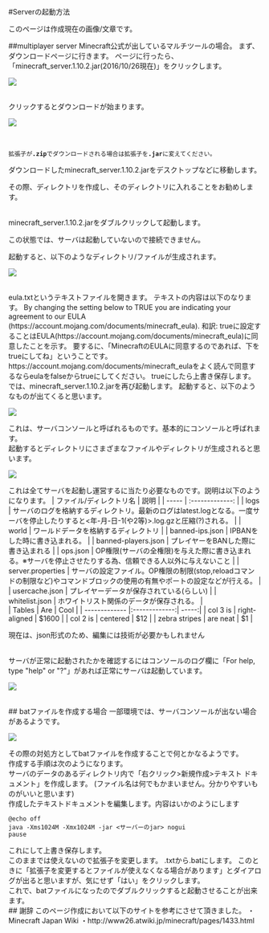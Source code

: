 #Serverの起動方法

<span class="label label-warning">このページは作成現在の画像/文章です。</span>

##multiplayer server
Minecraft公式が出しているマルチツールの場合。
まず、ダウンロードページに行きます。
ページに行ったら、「minecraft_server.1.10.2.jar(2016/10/26現在)」をクリックします。<br>
<p><img src="https://wiki.minesaba.tk/p/img/s_start/1.PNG"></p>
<br>
クリックするとダウンロードが始まります。<br>
<p><img src="https://wiki.minesaba.tk/p/img/s_start/2.PNG"></p>
<br>
<p><code>拡張子が<b>.zip</b>でダウンロードされる場合は拡張子を<b>.jar</b>に変えてください。</code></p>
ダウンロードしたminecraft_server.1.10.2.jarをデスクトップなどに移動します。
<p><span class="label label-warning">その際、ディレクトリを作成し、そのディレクトリに入れることをお勧めします。</span></p>
<br>
minecraft_server.1.10.2.jarをダブルクリックして起動します。
<p><span class="label label-danger">この状態では、サーバは起動していないので接続できません。</span></p>
起動すると、以下のようなディレクトリ/ファイルが生成されます。
<p><img src="https://wiki.minesaba.tk/p/img/s_start/3.PNG"></p>
<br>
eula.txtというテキストファイルを開きます。
テキストの内容は以下のなります。
By changing the setting below to TRUE you are indicating your agreement to our EULA (https://account.mojang.com/documents/minecraft_eula).
和訳: trueに設定することはEULA(https://account.mojang.com/documents/minecraft_eula)に同意したことを示す。
要するに、「MinecraftのEULAに同意するのであれば、下をtrueにしてね」ということです。
<br>
https://account.mojang.com/documents/minecraft_eulaをよく読んで同意するならeulaをfalseからtrueにしてください。
trueにしたら上書き保存します。
<br>
では、minecraft_server.1.10.2.jarを再び起動します。
起動すると、以下のようなものが出てくると思います。
<p><img src="https://wiki.minesaba.tk/p/img/s_start/4.PNG"></p>
これは、サーバコンソールと呼ばれるものです。基本的にコンソールと呼ばれます。
<br>
起動するとディレクトリにさまざまなファイルやディレクトリが生成されると思います。
<p><img src="https://wiki.minesaba.tk/p/img/s_start/5.PNG"></p>
これは全てサーバを起動し運営するに当たり必要なものです。説明は以下のようになります。
| ファイル/ディレクトリ名 | 説明 |
| ----- | :-------------: |
| logs | サーバのログを格納するディレクトリ。最新のログはlatest.logとなる。一度サーバを停止したりすると<年-月-日-1(や2等)>.log.gzと圧縮(?)される。 |
| world | ワールドデータを格納するディレクトリ |
| banned-ips.json | IPBANをした時に書き込まれる。 |
| banned-players.json | プレイヤーをBANした際に書き込まれる |
| ops.json | OP権限(サーバの全権限)を与えた際に書き込まれる。※サーバを停止させたりする為、信頼できる人以外に与えないこと |
| server.properties | サーバの設定ファイル。OP権限の制限(stop,reloadコマンドの制限など)やコマンドブロックの使用の有無やポートの設定などが行える。 |
| usercache.json | プレイヤーデータが保存されている(らしい) |
| whitelist.json | ホワイトリスト関係のデータが保存される。 |
<br>
| Tables        | Are           | Cool  |
| ------------- |:-------------:| -----:|
| col 3 is      | right-aligned | $1600 |
| col 2 is      | centered      |   $12 |
| zebra stripes | are neat      |    $1 |
<p><span class="label label-danger">現在は、json形式のため、編集には技術が必要かもしれません</span></p>
<br>
サーバが正常に起動されたかを確認するにはコンソールのログ欄に「For help, type "help" or "?"」があれば正常にサーバは起動しています。
<p><img src="https://wiki.minesaba.tk/p/img/s_start/6.PNG"></p>
<br>
## batファイルを作成する場合
一部環境では、サーバコンソールが出ない場合があるようです。
<p><img src="https://wiki.minesaba.tk/p/img/s_start/4.PNG"></p>
その際の対処方としてbatファイルを作成することで何とかなるようです。
<br>
作成する手順は次のようになります。
<br>
サーバのデータのあるディレクトリ内で「右クリック>新規作成>テキスト ドキュメント」を作成します。
(ファイル名は何でもかまいません。分かりやすいものがいいと思います)
<br>
作成したテキストドキュメントを編集します。内容はいかのようにします
<p><code>@echo off
java -Xms1024M -Xmx1024M -jar <サーバーのjar> nogui
pause</code></p>
これにして上書き保存します。
<br>
このままでは使えないので拡張子を変更します。
.txtから.batにします。
このときに「拡張子を変更するとファイルが使えなくなる場合があります」とダイアログが出ると思いますが、気にせず「はい」をクリックします。
<br>
これで、batファイルになったのでダブルクリックすると起動させることが出来ます。
<br>
## 謝辞
このページ作成において以下のサイトを参考にさせて頂きました。
・Minecraft Japan Wiki
    ・http://www26.atwiki.jp/minecraft/pages/1433.html
